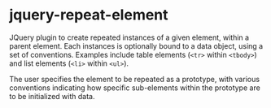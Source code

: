 jquery-repeat-element
=====================

JQuery plugin to create repeated instances of a given element, within a parent element.
Each instances is optionally bound to a data object, using a set of conventions.
Examples include table elements (`<tr>` within `<tbody>`) and list elements (`<li>` within `<ul>`).

The user specifies the element to be repeated as a prototype,
with various conventions indicating how specific sub-elements within
the prototype are to be initialized with data.
